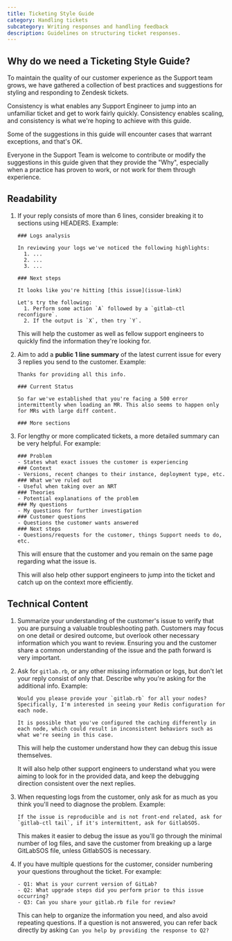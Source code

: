 ```yaml
---
title: Ticketing Style Guide
category: Handling tickets
subcategory: Writing responses and handling feedback
description: Guidelines on structuring ticket responses.
---
```


## Why do we need a Ticketing Style Guide?

To maintain the quality of our customer experience as the Support team grows, we have gathered a collection of best practices and suggestions for styling and responding to Zendesk tickets.

Consistency is what enables any Support Engineer to jump into an unfamiliar ticket and get to work fairly quickly. Consistency enables scaling, and consistency is what we're hoping to achieve with this guide.

Some of the suggestions in this guide will encounter cases that warrant exceptions, and that's OK.

Everyone in the Support Team is welcome to contribute or modify the suggestions in this guide given that they provide the "Why", especially when a practice has proven to work, or not work for them through experience.

## Readability

1. If your reply consists of more than 6 lines, consider breaking it to sections using HEADERS. Example:

   ```text
   ### Logs analysis

   In reviewing your logs we've noticed the following highlights:
     1. ...
     2. ...
     3. ...

   ### Next steps

   It looks like you're hitting [this issue](issue-link)

   Let's try the following:
     1. Perform some action `A` followed by a `gitlab-ctl reconfigure`.
     2. If the output is `X`, then try `Y`.
   ```

   This will help the customer as well as fellow support engineers to quickly find the information they're looking for.

1. Aim to add a **public 1 line summary** of the latest current issue for every 3 replies you send to the customer. Example:

   ```text
   Thanks for providing all this info.

   ### Current Status

   So far we've established that you're facing a 500 error intermittently when loading an MR. This also seems to happen only for MRs with large diff content.

   ### More sections
   ```

1. For lengthy or more complicated tickets, a more detailed summary can be very helpful. For example:
   
   ```text
   ### Problem
   - States what exact issues the customer is experiencing
   ### Context
   - Versions, recent changes to their instance, deployment type, etc.
   ### What we've ruled out
   - Useful when taking over an NRT
   ### Theories
   - Potential explanations of the problem
   ### My questions
   - My questions for further investigation
   ### Customer questions
   - Questions the customer wants answered
   ### Next steps
   - Questions/requests for the customer, things Support needs to do, etc.
   ```

   This will ensure that the customer and you remain on the same page regarding what the issue is.

   This will also help other support engineers to jump into the ticket and catch up on the context more efficiently.

## Technical Content

1. Summarize your understanding of the customer's issue to verify that you are pursuing a valuable troubleshooting path. Customers may focus on one detail or desired outcome, but overlook other necessary information which you want to review. Ensuring you and the customer share a common understanding of the issue and the path forward is very important.

1. Ask for `gitlab.rb`, or any other missing information or logs, but don't let your reply consist of only that. Describe why you're asking for the additional info. Example:

   ```text
   Would you please provide your `gitlab.rb` for all your nodes? Specifically, I'm interested in seeing your Redis configuration for each node.

   It is possible that you've configured the caching differently in each node, which could result in inconsistent behaviors such as what we're seeing in this case.
   ```

   This will help the customer understand how they can debug this issue themselves.

   It will also help other support engineers to understand what you were aiming to look for in the provided data, and keep the debugging direction consistent over the next replies.

1. When requesting logs from the customer, only ask for as much as you think you'll need to diagnose the problem. Example:

   ```text
   If the issue is reproducible and is not front-end related, ask for `gitlab-ctl tail`, if it's intermittent, ask for GitlabSOS.
   ```

   This makes it easier to debug the issue as you'll go through the minimal number of log files, and save the customer from breaking up a large GitLabSOS file, unless GitlabSOS is necessary.

1. If you have multiple questions for the customer, consider numbering your questions throughout the ticket. For example:

   ```text
   - Q1: What is your current version of GitLab?
   - Q2: What upgrade steps did you perform prior to this issue occurring?
   - Q3: Can you share your gitlab.rb file for review?
   ```

   This can help to organize the information you need, and also avoid repeating questions. If a question is not answered, you can refer back directly by asking `Can you help by providing the response to Q2?`
